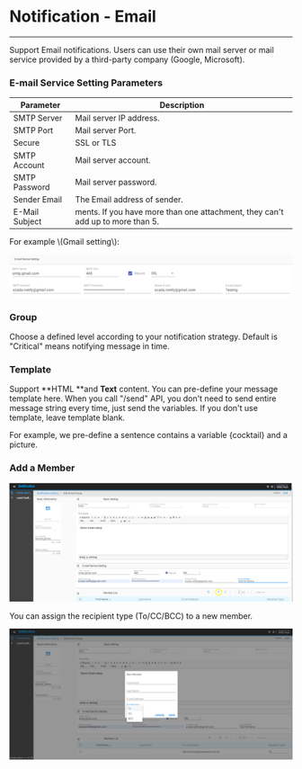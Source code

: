 # Notification - Email

---

Support Email notifications. Users can use their own mail server or mail service provided by a third-party company \(Google, Microsoft\).

### E-mail Service Setting Parameters

| Parameter | Description |
| --- | --- |
| SMTP Server | Mail server IP address. |
| SMTP Port | Mail server Port. |
| Secure | SSL or TLS |
| SMTP Account | Mail server account. |
| SMTP Password | Mail server password. |
| Sender Email | The Email address of sender. |
| E-Mail Subject | ments. If you have more than one attachment, they can't add up to more than 5. |

For example \\(Gmail setting\\):

![](/assets/email_setting.png)

### Group

Choose a defined level according to your notification strategy. Default is  "Critical"  means notifying message in time.

### Template

 Support **HTML **and **Text** content. You can pre-define your message template here. When you call "/send" API, you don't need to send entire message string every time, just send the variables. If you don't use template, leave template blank.

 For example, we pre-define a sentence contains a variable {cocktail} and a picture.

### Add a Member

![](/assets/Email_demo_add.png)

You can assign the recipient type \(To/CC/BCC\) to a new member.

![](/assets/Email_cc.png)


